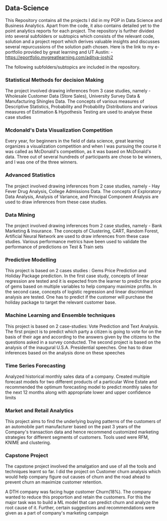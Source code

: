 ## Data-Science
This Repository contains all the projects I did in my PGP in Data Science and Business Analytics. 
Apart from the code, it also contains detailed yet to the point analytics reports for each project.
The repository is further divided into several subfolders or subtopics which consists of the relevant
code, solution and a project report which derives valuable insights and discusses several repurcussions
of the solution path chosen.
Here is the link to my e-portfolio provided by great learning and UT Austin: -
https://eportfolio.mygreatlearning.com/aditya-joshi2

The following subfolders/subtopics are included in the repository.

### Statistical Methods for decision Making
The project involved drawing inferences from 3 case studies, namely - Wholesale Customer Data (Store Sales), University Survey Data & Manufacturing Shingles Data. The concepts of various measures of Descriptive Statistics, Probability and Probability Distributions and various measures of Estimation & Hypothesis Testing are used to analyse these case studies

### Mcdonald's Data Visualization Competition
Every year, for beginners in the field of data science, great learning organizes a visualization competition and when I was pursuing the course it was called as McDonald's competition, as it was based on McDonald's data. Three out of several hundreds of participants are chose to be winners, and I was one of the three winners.

### Advanced Statistics
The project involved drawing inferences from 2 case studies, namely - Hay Fever Drug Analysis, College Admissions Data. The concepts of Exploratory Data Analysis, Analysis of Variance, and Principal Component Analysis are used to draw inferences from these case studies.

### Data Mining
The project involved drawing inferences from 2 case studies, namely - Bank Marketing & Insurance. The concepts of Clustering, CART, Random Forest, Artificial Neural Network are used to draw inferences from these case studies. Various performance metrics have been used to validate the performance of predictions on Test & Train sets

### Predictive Modelling
This project is based on 2 cases studies : Gems Price Prediction and Holiday Package prediction. In the first case study, concepts of linear regression are tested and it is expected from the learner to predict the price of gems based on multiple variables to help company maximize profits. In the second case, concepts of logistic regression and linear discriminant analysis are tested. One has to predict if the customer will purchase the holiday package to target the relevant customer base.

### Machine Learning and Ensemble techniques
This project is based on 2 case-studies: Vote Prediction and Text Analysis. The first project is to predict which party a citizen is going to vote for on the basis of their age and according to the answers given by the citizens to the questions asked in a survey conducted. The second project is based on the analysis of the inaugural U.S.A. Presidential speeches. One has to draw inferences based on the analysis done on these speeches

### Time Series Forecasting
Analyzed historical monthly sales data of a company. Created multiple forecast models for two different products of a particular Wine Estate and recommended the optimum forecasting model to predict monthly sales for the next 12 months along with appropriate lower and upper confidence limits

### Market and Retail Analytics
This project aims to find the underlying buying patterns of the customers of an automobile part manufacturer based on the past 3 years of the Company's transaction data and hence recommend customized marketing strategies for different segments of customers. Tools used were RFM, KNIME and clustering.

### Capstone Project
The capstone project involved the amalgation and use of all the tools and techniques learnt so far. I did the project on Customer churn analysis which would help company figure out causes of churn and the road ahead to prevent churn an maximize customer retention.

A DTH company was facing huge customer Churn(18%). The company wanted to reduce this proportion and retain the customers. For this the major task was to build a ML model that can predict churn and analyze the root cause of it. Further, certain suggestions and recommendations were given as a part of company's marketing campaign

